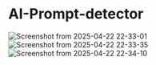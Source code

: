 # AI-Prompt-detector
![Screenshot from 2025-04-22 22-33-01](https://github.com/user-attachments/assets/46b7ab35-92c3-485c-abaf-42005927b85c)
![Screenshot from 2025-04-22 22-33-35](https://github.com/user-attachments/assets/49bc8c46-e7f1-43de-bd11-0afbe97e8f2b)
![Screenshot from 2025-04-22 22-34-10](https://github.com/user-attachments/assets/27c0388a-cf80-4529-92fd-928951541dd8)
